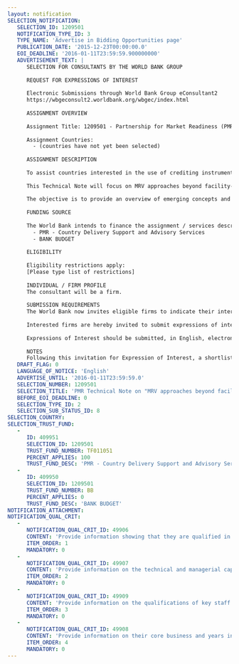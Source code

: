 ```yaml
---
layout: notification
SELECTION_NOTIFICATION: 
   SELECTION_ID: 1209501
   NOTIFICATION_TYPE_ID: 3
   TYPE_NAME: 'Advertise in Bidding Opportunities page'
   PUBLICATION_DATE: '2015-12-23T00:00:00.0'
   EOI_DEADLINE: '2016-01-11T23:59:59.900000000'
   ADVERTISEMENT_TEXT: |
      SELECTION FOR CONSULTANTS BY THE WORLD BANK GROUP
      
      REQUEST FOR EXPRESSIONS OF INTEREST
      
      Electronic Submissions through World Bank Group eConsultant2
      https://wbgeconsult2.worldbank.org/wbgec/index.html
      
      ASSIGNMENT OVERVIEW
      
      Assignment Title: 1209501 - Partnership for Market Readiness (PMR) Technical Note on "MRV approaches beyond facility-level, including MRV of policy-driven mitigation actions"
      
      Assignment Countries:
        - (countries have not yet been selected)
      
      ASSIGNMENT DESCRIPTION
      
      To assist countries interested in the use of crediting instruments, the PMR will develop a Crediting Guidance to explore practical guiding principles for the main design and implementation elements of scaled-up crediting. The Guidance will be developed in a phased approach incorporating the findings from a number of Technical Notes. 
      
      This Technical Note will focus on MRV approaches beyond facility-level, e.g., for mitigation in transportation, at community scales, and at the policy level.
      
      The objective is to provide an overview of emerging concepts and experiences of MRV approaches for sectors or mitigation actions not effectively addressed by the facility-level MRV, due to the atomized nature of emission sources or given their broader impacts on economic behavior and interactions, such as in a case of policies. The note will consider ways to facilitate consistency and integration of MRV systems for scaled-up crediting with the performance tracking of broader climate policies.
      
      FUNDING SOURCE
      
      The World Bank intends to finance the assignment / services described below under the following trust fund(s):
        - PMR - Country Delivery Support and Advisory Services
        - BANK BUDGET
      
      ELIGIBILITY
      
      Eligibility restrictions apply:
      [Please type list of restrictions]
      
      INDIVIDUAL / FIRM PROFILE
      The consultant will be a firm. 
      
      SUBMISSION REQUIREMENTS
      The World Bank now invites eligible firms to indicate their interest in providing the services.  Interested firms must provide information indicating that they are qualified to perform the services (brochures, description of similar assignments, experience in similar conditions, availability of appropriate skills among staff, etc. for firms; CV and cover letter for individuals).  Please note that the total size of all attachments should be less than 5MB.  Consultants may associate to enhance their qualifications.
      
      Interested firms are hereby invited to submit expressions of interest.
      
      Expressions of Interest should be submitted, in English, electronically through World Bank Group eTendering (https://wbgeconsult2.worldbank.org/wbgec/index.html)
      
      NOTES
      Following this invitation for Expression of Interest, a shortlist of qualified firms will be formally invited to submit proposals.  Shortlisting and selection will be subject to the availability of funding.
   DRAFT_FLAG: 0
   LANGUAGE_OF_NOTICE: 'English'
   ADVERTISE_UNTIL: '2016-01-11T23:59:59.0'
   SELECTION_NUMBER: 1209501
   SELECTION_TITLE: 'PMR Technical Note on "MRV approaches beyond facility-level, including MRV of policy-driven mitigation actions"'
   BEFORE_EOI_DEADLINE: 0
   SELECTION_TYPE_ID: 2
   SELECTION_SUB_STATUS_ID: 8
SELECTION_COUNTRY: 
SELECTION_TRUST_FUND: 
   - 
      ID: 409951
      SELECTION_ID: 1209501
      TRUST_FUND_NUMBER: TF011051
      PERCENT_APPLIES: 100
      TRUST_FUND_DESC: 'PMR - Country Delivery Support and Advisory Services'
   - 
      ID: 409950
      SELECTION_ID: 1209501
      TRUST_FUND_NUMBER: BB
      PERCENT_APPLIES: 0
      TRUST_FUND_DESC: 'BANK BUDGET'
NOTIFICATION_ATTACHMENT: 
NOTIFICATION_QUAL_CRIT: 
   - 
      NOTIFICATION_QUAL_CRIT_ID: 49906
      CONTENT: 'Provide information showing that they are qualified in the field of the assignment.'
      ITEM_ORDER: 1
      MANDATORY: 0
   - 
      NOTIFICATION_QUAL_CRIT_ID: 49907
      CONTENT: 'Provide information on the technical and managerial capabilities of the firm.'
      ITEM_ORDER: 2
      MANDATORY: 0
   - 
      NOTIFICATION_QUAL_CRIT_ID: 49909
      CONTENT: 'Provide information on the qualifications of key staff.'
      ITEM_ORDER: 3
      MANDATORY: 0
   - 
      NOTIFICATION_QUAL_CRIT_ID: 49908
      CONTENT: 'Provide information on their core business and years in business.'
      ITEM_ORDER: 4
      MANDATORY: 0
---
```

